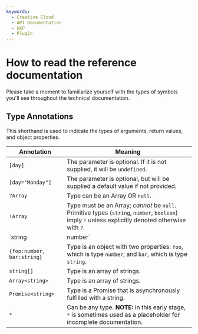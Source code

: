 ```yaml
---
keywords:
  - Creative Cloud
  - API Documentation
  - UXP
  - Plugin
---
```


# How to read the reference documentation

Please take a moment to familiarize yourself with the types of symbols you'll see throughout the technical documentation.

## Type Annotations

This shorthand is used to indicate the types of arguments, return values, and object properties.

| Annotation | Meaning |
|---|---|
| `[day]` | The parameter is optional. If it is not supplied, it will be `undefined`. |
| `[day="Monday"]` | The parameter is optional, but will be supplied a default value if not provided. |
| `?Array` | Type can be an Array OR `null`. |
| `!Array` | Type must be an Array; _cannot_ be `null`. Primitive types (`string`, `number`, `boolean`) imply `!` unless explicitly denoted otherwise with `?`. |
| `string | number` | Type can be either `string` or `number`. |
| `{foo:number, bar:string}` | Type is an object with two properties: `foo`, which is type `number`; and `bar`, which is type `string`.  |
| `string[]` | Type is an array of strings. |
| `Array<string>` | Type is an array of strings. |
| `Promise<string>` | Type is a Promise that is asynchronously fulfilled with a string. |
| `*` | Can be any type. **NOTE:** In this early stage, `*` is sometimes used as a placeholder for incomplete documentation. |

